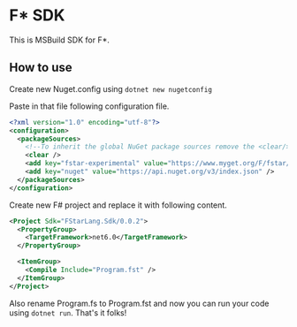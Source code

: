 # F* SDK

This is MSBuild SDK for F*.


## How to use

Create new Nuget.config using `dotnet new nugetconfig`

Paste in that file following configuration file.
```xml
<?xml version="1.0" encoding="utf-8"?>
<configuration>
  <packageSources>
    <!--To inherit the global NuGet package sources remove the <clear/> line below -->
    <clear />
    <add key="fstar-experimental" value="https://www.myget.org/F/fstar/api/v3/index.json" />
    <add key="nuget" value="https://api.nuget.org/v3/index.json" />
  </packageSources>
</configuration>
```

Create new F# project and replace it with following content.

```xml
<Project Sdk="FStarLang.Sdk/0.0.2">
  <PropertyGroup>
    <TargetFramework>net6.0</TargetFramework>
  </PropertyGroup>

  <ItemGroup>
    <Compile Include="Program.fst" />
  </ItemGroup>
</Project>
```
Also rename Program.fs to Program.fst and now you can run your code using `dotnet run`. That's it folks!